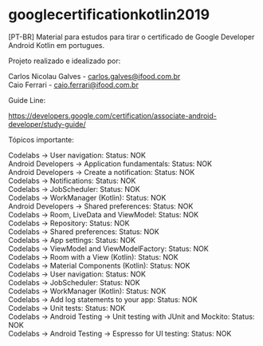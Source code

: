 # googlecertificationkotlin2019
[PT-BR] Material para estudos para tirar o certificado de Google Developer Android Kotlin em portugues.

Projeto realizado e idealizado por:

Carlos Nicolau Galves - carlos.galves@ifood.com.br<br>
Caio Ferrari - caio.ferrari@ifood.com.br

Guide Line:

https://developers.google.com/certification/associate-android-developer/study-guide/

Tópicos importante:

Codelabs -> User navigation: Status: NOK\
Android Developers -> Application fundamentals: Status: NOK\
Android Developers -> Create a notification: Status: NOK\
Codelabs -> Notifications: Status: NOK\
Codelabs -> JobScheduler: Status: NOK\
Codelabs -> WorkManager (Kotlin): Status: NOK\
Android Developers -> Shared preferences: Status: NOK\
Codelabs -> Room, LiveData and ViewModel: Status: NOK\
Codelabs -> Repository: Status: NOK\
Codelabs -> Shared preferences: Status: NOK\
Codelabs -> App settings: Status: NOK\
Codelabs -> ViewModel and ViewModelFactory: Status: NOK\
Codelabs -> Room with a View (Kotlin): Status: NOK\
Codelabs -> Material Components (Kotlin): Status: NOK\
Codelabs -> User navigation: Status: NOK\
Codelabs -> JobScheduler: Status: NOK\
Codelabs -> WorkManager (Kotlin): Status: NOK\
Codelabs -> Add log statements to your app: Status: NOK\
Codelabs -> Unit tests: Status: NOK\
Codelabs -> Android Testing -> Unit testing with JUnit and Mockito: Status: NOK\
Codelabs -> Android Testing -> Espresso for UI testing: Status: NOK
